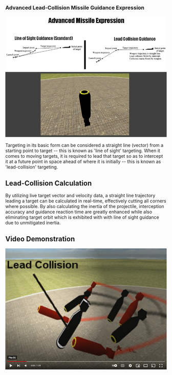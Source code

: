 ### Advanced Lead-Collision Missile Guidance Expression

![Lead-collision](https://github.com/TimIsabella/Gmod-AdvancedMissileExpression/blob/main/Lead-Collision.jpg)

Targeting in its basic form can be considered a straight line (vector) 
from a starting point to target -- this is known as 'line of sight' targeting.
When it comes to moving targets, it is required to lead that target so as
to intercept it at a future point in space ahead of where it is initially
-- this is known as 'lead-collision' targeting.

## Lead-Collision Calculation

By utilizing live target vector and velocity data, a straight line trajectory 
leading a target can be calculated in real-time, effectively cutting all corners
where possible. By also calculating the inertia of the projectile, interception 
accuracy and guidance reaction time are greatly enhanced while also eliminating 
target orbit which is exhibited with with line of sight guidance due to 
unmitigated inertia.

## Video Demonstration
[![Watch the video](https://github.com/TimIsabella/Gmod-AdvancedMissileExpression/blob/main/AME.png)](https://www.youtube.com/watch?v=8GuJDiRmCqA)
